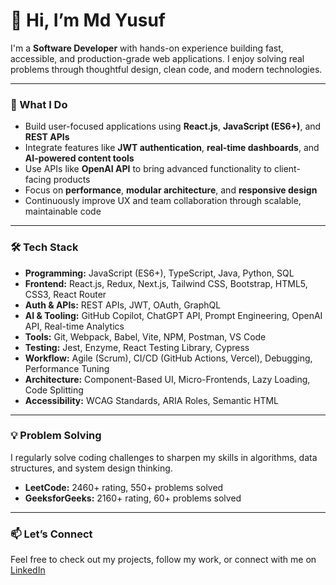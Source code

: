 # 👋 Hi, I’m Md Yusuf

I'm a **Software Developer** with hands-on experience building fast, accessible, and production-grade web applications. I enjoy solving real problems through thoughtful design, clean code, and modern technologies.

---

### 🚀 What I Do

- Build user-focused applications using **React.js**, **JavaScript (ES6+)**, and **REST APIs**
- Integrate features like **JWT authentication**, **real-time dashboards**, and **AI-powered content tools**
- Use APIs like **OpenAI API** to bring advanced functionality to client-facing products
- Focus on **performance**, **modular architecture**, and **responsive design**
- Continuously improve UX and team collaboration through scalable, maintainable code

---

### 🛠️ Tech Stack

- **Programming:** JavaScript (ES6+), TypeScript, Java, Python, SQL  
- **Frontend:** React.js, Redux, Next.js, Tailwind CSS, Bootstrap, HTML5, CSS3, React Router  
- **Auth & APIs:** REST APIs, JWT, OAuth, GraphQL  
- **AI & Tooling:** GitHub Copilot, ChatGPT API, Prompt Engineering, OpenAI API, Real-time Analytics  
- **Tools:** Git, Webpack, Babel, Vite, NPM, Postman, VS Code  
- **Testing:** Jest, Enzyme, React Testing Library, Cypress  
- **Workflow:** Agile (Scrum), CI/CD (GitHub Actions, Vercel), Debugging, Performance Tuning  
- **Architecture:** Component-Based UI, Micro-Frontends, Lazy Loading, Code Splitting  
- **Accessibility:** WCAG Standards, ARIA Roles, Semantic HTML

---

### 💡 Problem Solving

I regularly solve coding challenges to sharpen my skills in algorithms, data structures, and system design thinking.

- **LeetCode:** 2460+ rating, 550+ problems solved  
- **GeeksforGeeks:** 2160+ rating, 60+ problems solved

---

### 📫 Let’s Connect

Feel free to check out my projects, follow my work, or connect with me on [LinkedIn](https://www.linkedin.com/in/md-yusuf-akhtar/)
